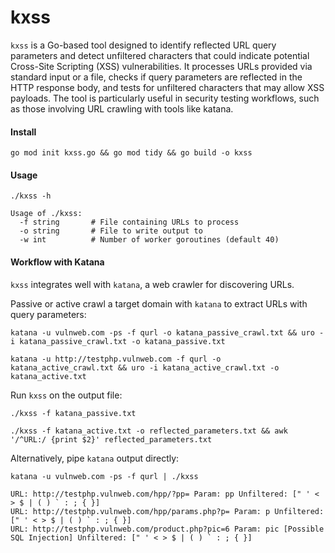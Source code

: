 # kxss
`kxss` is a Go-based tool designed to identify reflected URL query parameters and detect unfiltered characters that could indicate potential Cross-Site Scripting (XSS) vulnerabilities. It processes URLs provided via standard input or a file, checks if query parameters are reflected in the HTTP response body, and tests for unfiltered characters that may allow XSS payloads. The tool is particularly useful in security testing workflows, such as those involving URL crawling with tools like katana.
#### Install
```
go mod init kxss.go && go mod tidy && go build -o kxss
```
#### Usage
```
./kxss -h

Usage of ./kxss:
  -f string       # File containing URLs to process
  -o string       # File to write output to
  -w int          # Number of worker goroutines (default 40)
```
#### Workflow with Katana
`kxss` integrates well with `katana`, a web crawler for discovering URLs. 

Passive or active crawl a target domain with `katana` to extract URLs with query parameters:
```
katana -u vulnweb.com -ps -f qurl -o katana_passive_crawl.txt && uro -i katana_passive_crawl.txt -o katana_passive.txt

katana -u http://testphp.vulnweb.com -f qurl -o katana_active_crawl.txt && uro -i katana_active_crawl.txt -o katana_active.txt
```
Run `kxss` on the output file:
```
./kxss -f katana_passive.txt

./kxss -f katana_active.txt -o reflected_parameters.txt && awk '/^URL:/ {print $2}' reflected_parameters.txt
```
Alternatively, pipe `katana` output directly:
```
katana -u vulnweb.com -ps -f qurl | ./kxss

URL: http://testphp.vulnweb.com/hpp/?pp= Param: pp Unfiltered: [" ' < > $ | ( ) ` : ; { }]
URL: http://testphp.vulnweb.com/hpp/params.php?p= Param: p Unfiltered: [" ' < > $ | ( ) ` : ; { }]
URL: http://testphp.vulnweb.com/product.php?pic=6 Param: pic [Possible SQL Injection] Unfiltered: [" ' < > $ | ( ) ` : ; { }]
```
